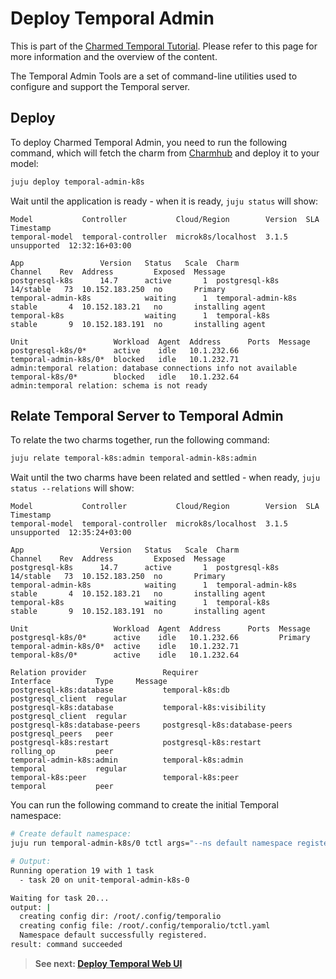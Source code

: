 # Deploy Temporal Admin

This is part of the [Charmed Temporal Tutorial](./01-introduction.md). Please
refer to this page for more information and the overview of the content.

The Temporal Admin Tools are a set of command-line utilities used to configure
and support the Temporal server.

## Deploy

To deploy Charmed Temporal Admin, you need to run the following command, which
will fetch the charm from [Charmhub](https://charmhub.io/temporal-admin-k8s) and
deploy it to your model:

```bash
juju deploy temporal-admin-k8s
```

Wait until the application is ready - when it is ready, `juju status` will show:

```
Model           Controller           Cloud/Region        Version  SLA          Timestamp
temporal-model  temporal-controller  microk8s/localhost  3.1.5    unsupported  12:32:16+03:00

App                 Version   Status   Scale  Charm                Channel    Rev  Address         Exposed  Message
postgresql-k8s      14.7      active       1  postgresql-k8s       14/stable   73  10.152.183.250  no       Primary
temporal-admin-k8s            waiting      1  temporal-admin-k8s   stable       4  10.152.183.21   no       installing agent
temporal-k8s                  waiting      1  temporal-k8s         stable       9  10.152.183.191  no       installing agent

Unit                   Workload  Agent  Address      Ports  Message
postgresql-k8s/0*      active    idle   10.1.232.66
temporal-admin-k8s/0*  blocked   idle   10.1.232.71         admin:temporal relation: database connections info not available
temporal-k8s/0*        blocked   idle   10.1.232.64          admin:temporal relation: schema is not ready
```

## Relate Temporal Server to Temporal Admin

To relate the two charms together, run the following command:

```bash
juju relate temporal-k8s:admin temporal-admin-k8s:admin
```

Wait until the two charms have been related and settled - when ready,
`juju status --relations` will show:

```
Model           Controller           Cloud/Region        Version  SLA          Timestamp
temporal-model  temporal-controller  microk8s/localhost  3.1.5    unsupported  12:35:24+03:00

App                 Version   Status   Scale  Charm                Channel    Rev  Address         Exposed  Message
postgresql-k8s      14.7      active       1  postgresql-k8s       14/stable   73  10.152.183.250  no       Primary
temporal-admin-k8s            waiting      1  temporal-admin-k8s   stable       4  10.152.183.21   no       installing agent
temporal-k8s                  waiting      1  temporal-k8s         stable       9  10.152.183.191  no       installing agent

Unit                   Workload  Agent  Address      Ports  Message
postgresql-k8s/0*      active    idle   10.1.232.66         Primary
temporal-admin-k8s/0*  active    idle   10.1.232.71
temporal-k8s/0*        active    idle   10.1.232.64

Relation provider                 Requirer                       Interface          Type     Message
postgresql-k8s:database           temporal-k8s:db                postgresql_client  regular
postgresql-k8s:database           temporal-k8s:visibility        postgresql_client  regular
postgresql-k8s:database-peers     postgresql-k8s:database-peers  postgresql_peers   peer
postgresql-k8s:restart            postgresql-k8s:restart         rolling_op         peer
temporal-admin-k8s:admin          temporal-k8s:admin             temporal           regular
temporal-k8s:peer                 temporal-k8s:peer              temporal           peer
```

You can run the following command to create the initial Temporal namespace:

```bash
# Create default namespace:
juju run temporal-admin-k8s/0 tctl args="--ns default namespace register -rd 3"

# Output:
Running operation 19 with 1 task
  - task 20 on unit-temporal-admin-k8s-0

Waiting for task 20...
output: |
  creating config dir: /root/.config/temporalio
  creating config file: /root/.config/temporalio/tctl.yaml
  Namespace default successfully registered.
result: command succeeded
```

> **See next: [Deploy Temporal Web UI](./06-deploying-ui.md)**
